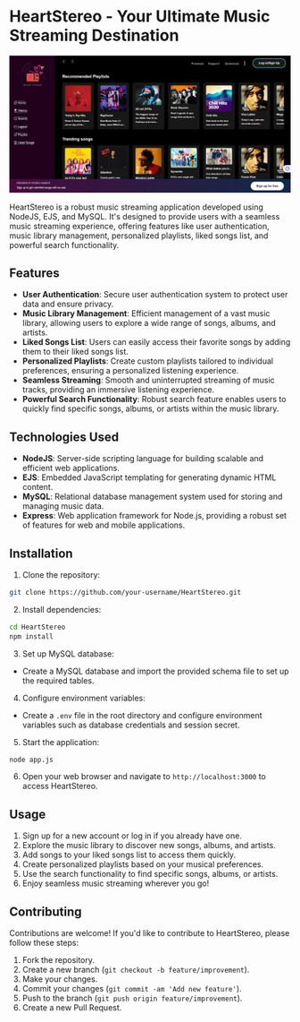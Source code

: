 # HeartStereo - Your Ultimate Music Streaming Destination

![HeartStereo](Home_page.jpeg)

HeartStereo is a robust music streaming application developed using NodeJS, EJS, and MySQL. It's designed to provide users with a seamless music streaming experience, offering features like user authentication, music library management, personalized playlists, liked songs list, and powerful search functionality.

## Features

- **User Authentication**: Secure user authentication system to protect user data and ensure privacy.
- **Music Library Management**: Efficient management of a vast music library, allowing users to explore a wide range of songs, albums, and artists.
- **Liked Songs List**: Users can easily access their favorite songs by adding them to their liked songs list.
- **Personalized Playlists**: Create custom playlists tailored to individual preferences, ensuring a personalized listening experience.
- **Seamless Streaming**: Smooth and uninterrupted streaming of music tracks, providing an immersive listening experience.
- **Powerful Search Functionality**: Robust search feature enables users to quickly find specific songs, albums, or artists within the music library.

## Technologies Used

- **NodeJS**: Server-side scripting language for building scalable and efficient web applications.
- **EJS**: Embedded JavaScript templating for generating dynamic HTML content.
- **MySQL**: Relational database management system used for storing and managing music data.
- **Express**: Web application framework for Node.js, providing a robust set of features for web and mobile applications.

## Installation

1. Clone the repository:

```bash
git clone https://github.com/your-username/HeartStereo.git
```

2. Install dependencies:

```bash
cd HeartStereo
npm install
```

3. Set up MySQL database:

- Create a MySQL database and import the provided schema file to set up the required tables.

4. Configure environment variables:

- Create a `.env` file in the root directory and configure environment variables such as database credentials and session secret.

5. Start the application:

```bash
node app.js
```

6. Open your web browser and navigate to `http://localhost:3000` to access HeartStereo.

## Usage

1. Sign up for a new account or log in if you already have one.
2. Explore the music library to discover new songs, albums, and artists.
3. Add songs to your liked songs list to access them quickly.
4. Create personalized playlists based on your musical preferences.
5. Use the search functionality to find specific songs, albums, or artists.
6. Enjoy seamless music streaming wherever you go!

## Contributing

Contributions are welcome! If you'd like to contribute to HeartStereo, please follow these steps:

1. Fork the repository.
2. Create a new branch (`git checkout -b feature/improvement`).
3. Make your changes.
4. Commit your changes (`git commit -am 'Add new feature'`).
5. Push to the branch (`git push origin feature/improvement`).
6. Create a new Pull Request.
